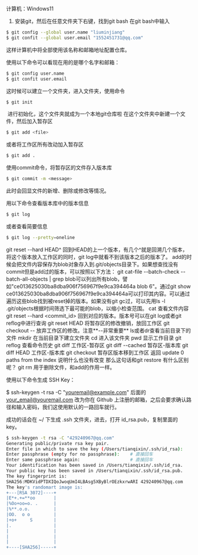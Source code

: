 计算机：Windows11
1. 安装git，然后在任意文件夹下右键，找到git bash
  在git bash中输入

  ```bash
  $ git config --global user.name "liuminjiang"
  $ git confit --global user.email "1552451731@qq.com"
  ```

  这样计算机中将全部使用该名称和邮箱地址配置仓库。

  使用以下命令可以看现在用的是哪个名字和邮箱：

  ```bash
  $ git config user.name
  $ git confit user.email
  ```

  这时候可以建立一个文件夹，进入文件夹，使用命令

  ```bash
  $ git init
  ```

​	进行初始化，这个文件夹就成为一个本地git仓库啦
在这个文件夹中新建一个文件，然后加入暂存区
```bash
$ git add <file>
```
或者将工作区所有改动加入暂存区
```bash
$ git add .
```
使用commit命令，将暂存区的文件存入版本库
```bash
$ git commit -m <message>
```
此时会回显文件的新增、删除或修改等情况。

用以下命令查看版本库中的版本信息
```bash
$ git log
```
或者查看简要信息
```bash
$ git log --pretty=oneline
```
git reset --hard HEAD^ 回到HEAD的上一个版本，有几个^就是回溯几个版本，将这个版本放入工作区的同时，git log中就看不到该版本之后的版本了。
add的时候会把文件内容保存为blob对象存入到.git/objects目录下。如果想查找没有commit但是add过的版本，可以按照以下方法：
  git cat-file --batch-check --batch-all-objects | grep blob可以列出所有blob，譬如"ce013625030ba8dba906f756967f9e9ca394464a blob 6"。通过git show ce013625030ba8dba906f756967f9e9ca394464a可以打印其内容。可以通过遍历这些blob找到被reset掉的版本。如果没有git gc过，可以先用ls -l .git/objects根据时间筛选下最可能的blob，以缩小检查范围。
cat <file> 查看文件内容
git reset --hard <commit_id> 回到对应的版本。版本号可以在git log或者git reflog中进行查询
git reset HEAD <file> 将暂存区的修改撤销，放回工作区
git checkout -- <file> 放弃工作区的修改。注意**--非常重要**
ls或者dr查看当前目录下的文件
mkdir <file> 在当前目录下建立文件夹
cd <file> 进入该文件夹
pwd 显示工作目录
git reflog 查看命令历史
git diff  工作区-暂存区
git diff --cached 暂存区-版本库
git diff HEAD 工作区-版本库
git checkout <file> 暂存区版本移到工作区 返回 update 0 paths from the index 说明什么也没有改变
那么这句话和git restore <file> 有什么区别呢？
git rm 用于删除文件，和add的作用一样。

使用以下命令生成 SSH Key：

$ ssh-keygen -t rsa -C "youremail@example.com"
后面的 your_email@youremail.com 改为你在 Github 上注册的邮箱，之后会要求确认路径和输入密码，我们这使用默认的一路回车就行。

成功的话会在 ~/ 下生成 .ssh 文件夹，进去，打开 id_rsa.pub，复制里面的 key。
```bash
$ ssh-keygen -t rsa -C "429240967@qq.com"
Generating public/private rsa key pair.
Enter file in which to save the key (/Users/tianqixin/.ssh/id_rsa): 
Enter passphrase (empty for no passphrase):    # 直接回车
Enter same passphrase again:                   # 直接回车
Your identification has been saved in /Users/tianqixin/.ssh/id_rsa.
Your public key has been saved in /Users/tianqixin/.ssh/id_rsa.pub.
The key fingerprint is:
SHA256:MDKVidPTDXIQoJwoqUmI4LBAsg5XByBlrOEzkxrwARI 429240967@qq.com
The key's randomart image is:
+---[RSA 3072]----+
|E*+.+=**oo       |
|%Oo+oo=o. .      |
|%**.o.o.         |
|OO.  o o         |
|+o+     S        |
|.                |
|                 |
|                 |
|                 |
+----[SHA256]-----+
```